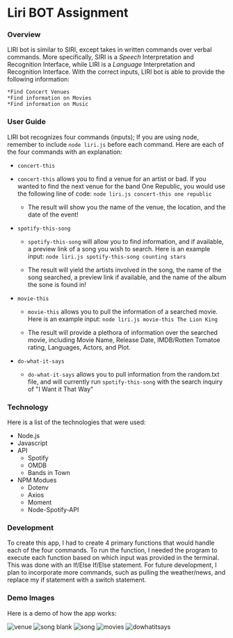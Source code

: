# Liri BOT Assignment

### Overview

LIRI bot is similar to SIRI, except takes in written commands over verbal commands. More specifically, SIRI is a _Speech_ Interpretation and Recognition Interface, while LIRI is a _Language_ Interpretation and Recognition Interface. With the correct inputs, LIRI bot is able to provide the following information: 

    *Find Concert Venues
    *Find information on Movies
    *Find information on Music

### User Guide

LIRI bot recognizes four commands (inputs); If you are using node, remember to include `node liri.js` before each command. Here are each of the four commands with an explanation: 

* `concert-this`

* `concert-this` allows you to find a venue for an artist or bad. If you wanted to find the next venue for the band One Republic, you would use the following line of code: 
    `node liri.js concert-this one republic` 

    * The result will show you the name of the venue, the location, and the date of the event!

* `spotify-this-song`

    * `spotify-this-song` will allow you to find information, and if available, a preview link of a song you wish to search. Here is an example input:
    `node liri.js spotify-this-song counting stars`

    * The result will yield the artists involved in the song, the name of the song searched, a preview link if available, and the name of the album the sone is found in!

* `movie-this`

    * `movie-this` allows you to pull the information of a searched movie. Here is an example input: 
    `node liri.js movie-this The Lion King`

    * The result will provide a plethora of information over the searched movie, including Movie Name, Release Date, IMDB/Rotten Tomatoe rating, Languages, Actors, and Plot. 

* `do-what-it-says`

    * `do-what-it-says` allows you to pull information from the random.txt file, and will currently run `spotify-this-song` with the search inquiry of "I Want it That Way"

### Technology

Here is a list of the technologies that were used:

* Node.js 
* Javascript
* API
    * Spotify
    * OMDB
    * Bands in Town
* NPM Modues
    * Dotenv
    * Axios
    * Moment
    * Node-Spotify-API

### Development

To create this app, I had to create 4 primary functions that would handle each of the four commands. To run the function, I needed the program to execute each function based on which input was provided in the terminal. This was done with an If/Else If/Else statement. For future development, I plan to incorporate more commands, such as pulling the weather/news, and replace my if statement with a switch statement. 

### Demo Images

Here is a demo of how the app works: 

![venue](https://gph.is/g/apbj3je)
![song blank](https://gph.is/g/Zxe7b76)
![song](https://gph.is/g/apbj3je)
![movies](https://gph.is/g/Zd73vBo)
![dowhatitsays](https://gph.is/g/aQOlmlq)